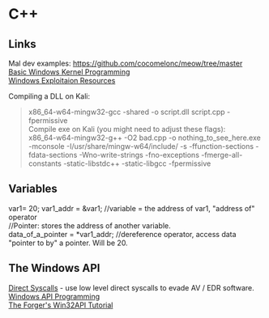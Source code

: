 # C++     
## Links   
Mal dev examples: https://github.com/cocomelonc/meow/tree/master   
[Basic Windows Kernel Programming](https://github.com/raminfp/basicwindowskernelprogramming)     
[Windows Exploitaion Resources](https://github.com/FULLSHADE/WindowsExploitationResources)       

Compiling a DLL on Kali:        
> x86_64-w64-mingw32-gcc -shared -o script.dll script.cpp -fpermissive    
Compile exe on Kali (you might need to adjust these flags):     
> x86_64-w64-mingw32-g++ -O2 bad.cpp -o nothing_to_see_here.exe -mconsole -I/usr/share/mingw-w64/include/ -s -ffunction-sections -fdata-sections -Wno-write-strings -fno-exceptions -fmerge-all-constants -static-libstdc++ -static-libgcc -fpermissive
   
## Variables    

  var1= 20; 
  var1_addr = &var1;     //variable = the address of var1, "address of" operator   
  //Pointer: stores the address of another variable.    
  data_of_a_pointer = *var1_addr; //dereference operator, access data "pointer to by" a pointer. Will be 20. 

## The Windows API    
[Direct Syscalls](https://github.com/VirtualAlllocEx/Direct-Syscalls-A-journey-from-high-to-low/tree/main) - use low level direct syscalls to evade AV / EDR software.         
[Windows API Programming](https://caiorss.github.io/C-Cpp-Notes/WindowsAPI-cpp.html#orge9d5c6d)        
[The Forger's Win32API Tutorial](http://slav0nic.org.ua/static/books/C_Cpp/theForger's_Win32APITutorial.pdf)    